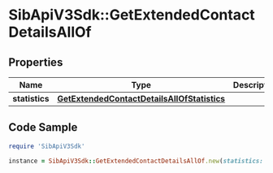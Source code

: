 # SibApiV3Sdk::GetExtendedContactDetailsAllOf

## Properties

Name | Type | Description | Notes
------------ | ------------- | ------------- | -------------
**statistics** | [**GetExtendedContactDetailsAllOfStatistics**](GetExtendedContactDetailsAllOfStatistics.md) |  | 

## Code Sample

```ruby
require 'SibApiV3Sdk'

instance = SibApiV3Sdk::GetExtendedContactDetailsAllOf.new(statistics: null)
```


